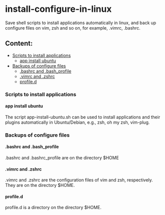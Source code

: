 # install-configure-in-linux
Save shell scripts to install applications automatically in linux, and back up configure files on vim, zsh and so on, for example, .vimrc, .bashrc. 
## Content:
- [Scripts to install applications](#Scripts-to-install-applications)
  - [app install ubuntu](#app-install-ubuntu)
- [Backups of configure files](#Backups-of-configure-files)
  - [.bashrc and .bash_profile](#.bashrc-and-.bash_profile)
  - [.vimrc and .zshrc](#.vimrc-and-.zshrc)
  - [profile.d](#profile.d)

### Scripts to install applications
#### app install ubuntu
The script app-install-ubuntu.sh can be used to install applications and their plugins automatically in Ubuntu/Debian, e.g., zsh, oh my zsh, vim-plug.  

### Backups of configure files
#### .bashrc and .bash_profile
.bashrc and .bashrc_profile are on the directory $HOME
#### .vimrc and .zshrc
.vimrc and .zshrc are the configuration files of vim and zsh, respectively. They are on the directory $HOME.
#### profile.d
profile.d is a directory on the directory $HOME. 
